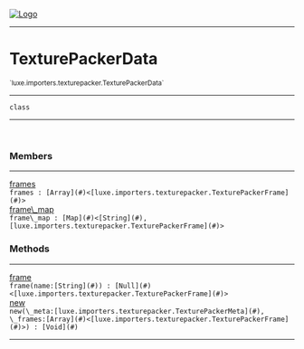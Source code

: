 
[![Logo](../../../../images/logo.png)](../../../../api/index.html)

---



<h1>TexturePackerData</h1>
<small>`luxe.importers.texturepacker.TexturePackerData`</small>



---

`class`

---

&nbsp;
&nbsp;



<h3>Members</h3> <hr/><span class="member apipage">
                <a name="frames"><a class="lift" href="#frames">frames</a></a><div class="clear"></div><code class="signature apipage">frames : [Array](#)&lt;[luxe.importers.texturepacker.TexturePackerFrame](#)&gt;</code><br/></span>
            <span class="small_desc_flat"></span><span class="member apipage">
                <a name="frame_map"><a class="lift" href="#frame_map">frame\_map</a></a><div class="clear"></div><code class="signature apipage">frame\_map : [Map](#)&lt;[String](#), [luxe.importers.texturepacker.TexturePackerFrame](#)&gt;</code><br/></span>
            <span class="small_desc_flat"></span>





<h3>Methods</h3> <hr/><span class="method apipage">
            <a name="frame"><a class="lift" href="#frame">frame</a></a> <div class="clear"></div><code class="signature apipage">frame(name:[String](#)<span></span>) : [Null](#)&lt;[luxe.importers.texturepacker.TexturePackerFrame](#)&gt;</code><br/><span class="small_desc_flat"></span>
        </span>
    <span class="method apipage">
            <a name="new"><a class="lift" href="#new">new</a></a> <div class="clear"></div><code class="signature apipage">new(\_meta:[luxe.importers.texturepacker.TexturePackerMeta](#)<span></span>, \_frames:[Array](#)&lt;[luxe.importers.texturepacker.TexturePackerFrame](#)&gt;<span></span>) : [Void](#)</code><br/><span class="small_desc_flat"></span>
        </span>
    





---

&nbsp;
&nbsp;
&nbsp;
&nbsp;